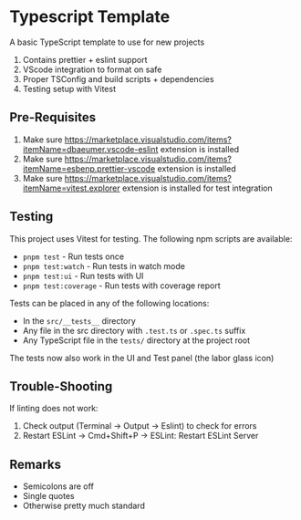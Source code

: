 # Typescript Template

A basic TypeScript template to use for new projects

1. Contains prettier + eslint support
2. VScode integration to format on safe
3. Proper TSConfig and build scripts + dependencies
4. Testing setup with Vitest


## Pre-Requisites

1. Make sure https://marketplace.visualstudio.com/items?itemName=dbaeumer.vscode-eslint extension is installed
2. Make sure https://marketplace.visualstudio.com/items?itemName=esbenp.prettier-vscode extension is installed
3. Make sure https://marketplace.visualstudio.com/items?itemName=vitest.explorer extension is installed for test integration

## Testing

This project uses Vitest for testing. The following npm scripts are available:

- `pnpm test` - Run tests once
- `pnpm test:watch` - Run tests in watch mode
- `pnpm test:ui` - Run tests with UI
- `pnpm test:coverage` - Run tests with coverage report

Tests can be placed in any of the following locations:
- In the `src/__tests__` directory
- Any file in the src directory with `.test.ts` or `.spec.ts` suffix
- Any TypeScript file in the `tests/` directory at the project root

The tests now also work in the UI and Test panel (the labor glass icon)

## Trouble-Shooting

If linting does not work:
1. Check output (Terminal → Output → Eslint) to check for errors
2. Restart ESLint -> Cmd+Shift+P → ESLint: Restart ESLint Server

## Remarks

* Semicolons are off
* Single quotes
* Otherwise pretty much standard
